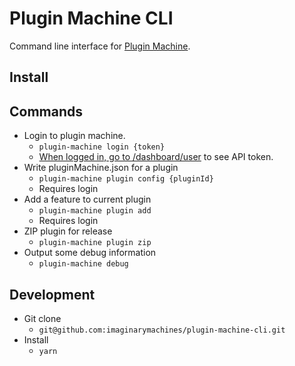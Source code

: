 # Plugin Machine CLI

Command line interface for [Plugin Machine](https://pluginmachine.com).

## Install


## Commands

- Login to plugin machine.
    - `plugin-machine login {token}`
    - [When logged in, go to /dashboard/user](https://pluginmachine.app/dashboard/user) to see API token.
- Write pluginMachine.json for a plugin
    - `plugin-machine plugin config {pluginId}`
    - Requires login
- Add a feature to current plugin
    - `plugin-machine plugin add`
    - Requires login
- ZIP plugin for release
    - `plugin-machine plugin zip`
- Output some debug information
	- `plugin-machine debug`

## Development

- Git clone
    - `git@github.com:imaginarymachines/plugin-machine-cli.git`
- Install
    - `yarn`
